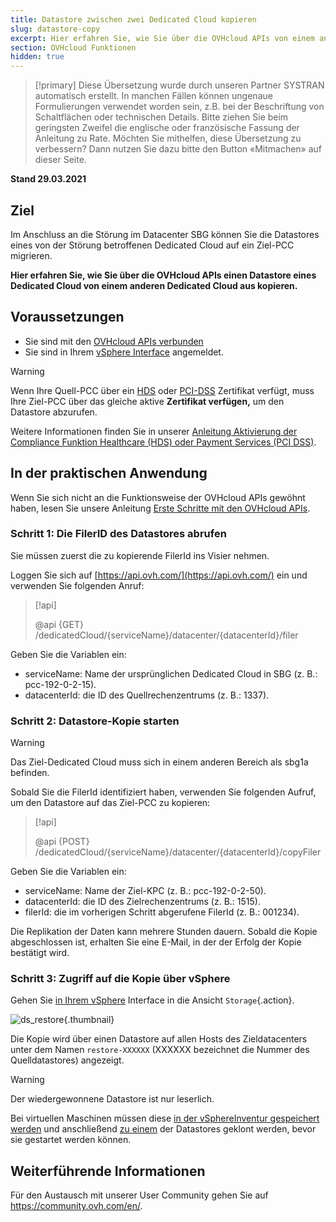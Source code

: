 ```yaml
---
title: Datastore zwischen zwei Dedicated Cloud kopieren
slug: datastore-copy
excerpt: Hier erfahren Sie, wie Sie über die OVHcloud APIs von einem anderen Dedicated Cloud aus auf die Kopie eines Datastores eines Dedicated Cloud zugreifen.
section: OVHcloud Funktionen
hidden: true
---
```


> [!primary]
> Diese Übersetzung wurde durch unseren Partner SYSTRAN automatisch erstellt. In manchen Fällen können ungenaue Formulierungen verwendet worden sein, z.B. bei der Beschriftung von Schaltflächen oder technischen Details. Bitte ziehen Sie beim geringsten Zweifel die englische oder französische Fassung der Anleitung zu Rate. Möchten Sie mithelfen, diese Übersetzung zu verbessern? Dann nutzen Sie dazu bitte den Button «Mitmachen» auf dieser Seite.
>

**Stand 29.03.2021**

## Ziel

Im Anschluss an die Störung im Datacenter SBG können Sie die Datastores eines von der Störung betroffenen Dedicated Cloud auf ein Ziel-PCC migrieren.

**Hier erfahren Sie, wie Sie über die OVHcloud APIs einen Datastore eines Dedicated Cloud von einem anderen Dedicated Cloud aus kopieren.**

## Voraussetzungen

- Sie sind mit den [OVHcloud APIs verbunden](https://api.ovh.com/)
- Sie sind in Ihrem [vSphere Interface](../den_vsphere_client_installieren/) angemeldet.

> [!warning]
>
> Wenn Ihre Quell-PCC über ein [HDS](https://www.ovhcloud.com/de/enterprise/certification-conformity/hds/) oder [PCI-DSS](https://www.ovhcloud.com/de/enterprise/certification-conformity/pci-dss/) Zertifikat verfügt, muss Ihre Ziel-PCC über das gleiche aktive **Zertifikat verfügen,** um den Datastore abzurufen.
>
> Weitere Informationen finden Sie in unserer [Anleitung Aktivierung der Compliance Funktion Healthcare (HDS) oder Payment Services (PCI DSS)](../pci-dss-option-aktivieren/).
>

## In der praktischen Anwendung

Wenn Sie sich nicht an die Funktionsweise der OVHcloud APIs gewöhnt haben, lesen Sie unsere Anleitung [Erste Schritte mit den OVHcloud APIs](https://docs.ovh.com/gb/en/api/first-steps-with-ovh-api/).

### Schritt 1: Die FilerID des Datastores abrufen

Sie müssen zuerst die zu kopierende FilerId ins Visier nehmen.

Loggen Sie sich auf [https://api.ovh.com/](https://api.ovh.com/) ein und verwenden Sie folgenden Anruf:

> [!api]
>
> @api {GET} /dedicatedCloud/{serviceName}/datacenter/{datacenterId}/filer

Geben Sie die Variablen ein:

- serviceName: Name der ursprünglichen Dedicated Cloud in SBG (z. B.: pcc-192-0-2-15).
- datacenterId: die ID des Quellrechenzentrums (z. B.: 1337).

### Schritt 2: Datastore-Kopie starten

> [!warning]
>
> Das Ziel-Dedicated Cloud muss sich in einem anderen Bereich als sbg1a befinden.
>

Sobald Sie die FilerId identifiziert haben, verwenden Sie folgenden Aufruf, um den Datastore auf das Ziel-PCC zu kopieren:

> [!api]
>
> @api {POST} /dedicatedCloud/{serviceName}/datacenter/{datacenterId}/copyFiler

Geben Sie die Variablen ein:

- serviceName: Name der Ziel-KPC (z. B.: pcc-192-0-2-50).
- datacenterId: die ID des Zielrechenzentrums (z. B.: 1515).
- filerId: die im vorherigen Schritt abgerufene FilerId (z. B.: 001234).

Die Replikation der Daten kann mehrere Stunden dauern. Sobald die Kopie abgeschlossen ist, erhalten Sie eine E-Mail, in der der Erfolg der Kopie bestätigt wird.

### Schritt 3: Zugriff auf die Kopie über vSphere

Gehen Sie [in Ihrem vSphere](../den_vsphere_client_installieren/) Interface in die Ansicht `Storage`{.action}.

![ds_restore](images/ds-restore.png){.thumbnail}

Die Kopie wird über einen Datastore auf allen Hosts des Zieldatacenters unter dem Namen `restore-XXXXXX` (XXXXXX bezeichnet die Nummer des Quelldatastores) angezeigt.

> [!warning]
>
> Der wiedergewonnene Datastore ist nur leserlich.
>

Bei virtuellen Maschinen müssen diese [in der vSphereInventur gespeichert werden](../vsphere-register-vm-vmx/) und anschließend [zu einem](../eine-vm-klonen/) der Datastores geklont werden, bevor sie gestartet werden können.

## Weiterführende Informationen

Für den Austausch mit unserer User Community gehen Sie auf <https://community.ovh.com/en/>.
